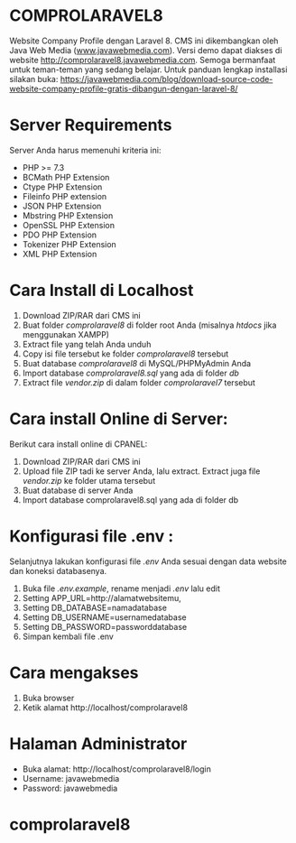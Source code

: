 # COMPROLARAVEL8
 Website Company Profile dengan Laravel 8. CMS ini dikembangkan oleh Java Web Media (www.javawebmedia.com). Versi demo dapat diakses di website http://comprolaravel8.javawebmedia.com.
 Semoga bermanfaat untuk teman-teman yang sedang belajar.
 Untuk panduan lengkap installasi silakan buka: https://javawebmedia.com/blog/download-source-code-website-company-profile-gratis-dibangun-dengan-laravel-8/
 
 # Server Requirements
 Server Anda harus memenuhi kriteria ini:
- PHP >= 7.3
- BCMath PHP Extension
- Ctype PHP Extension
- Fileinfo PHP extension
- JSON PHP Extension
- Mbstring PHP Extension
- OpenSSL PHP Extension
- PDO PHP Extension
- Tokenizer PHP Extension
- XML PHP Extension
 
 # Cara Install di Localhost
 1. Download ZIP/RAR dari CMS ini
 2. Buat folder *comprolaravel8* di folder root Anda (misalnya *htdocs* jika menggunakan XAMPP)
 3. Extract file yang telah Anda unduh
 4. Copy isi file tersebut ke folder *comprolaravel8* tersebut
 5. Buat database *comprolaravel8* di MySQL/PHPMyAdmin Anda
 6. Import database *comprolaravel8.sql* yang ada di folder *db*
 7. Extract file *vendor.zip* di dalam folder *comprolaravel7* tersebut
 
# Cara install Online di Server:
Berikut cara install online di CPANEL:
1. Download ZIP/RAR dari CMS ini
2. Upload file ZIP tadi ke server Anda, lalu extract. Extract juga file *vendor.zip* ke folder utama tersebut
3. Buat database di server Anda
4. Import database comprolaravel8.sql yang ada di folder db

# Konfigurasi file .env :
Selanjutnya lakukan konfigurasi file *.env* Anda sesuai dengan data website dan koneksi databasenya.
1. Buka file *.env.example*, rename menjadi *.env* lalu edit
2. Setting APP_URL=http://alamatwebsitemu,
3. Setting DB_DATABASE=namadatabase
4. Setting DB_USERNAME=usernamedatabase
5. Setting DB_PASSWORD=passworddatabase
6. Simpan kembali file .env

# Cara mengakses
 1. Buka browser
 2. Ketik alamat http://localhost/comprolaravel8
 
 # Halaman Administrator
 - Buka alamat: http://localhost/comprolaravel8/login
 - Username: javawebmedia
 - Password: javawebmedia
# comprolaravel8
